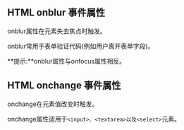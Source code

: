 ## HTML onblur 事件属性 ##
onblur属性在元素失去焦点时触发。

onblur常用于表单验证代码(例如用户离开表单字段)。

**提示:**onblur属性与onfocus属性相反。


## HTML onchange 事件属性 ##

onchange在元素值改变时触发。

onchange属性适用于`<input>、<textarea>以及<select>`元素。


